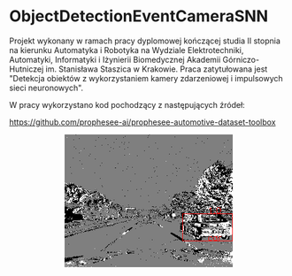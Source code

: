 # ObjectDetectionEventCameraSNN

Projekt wykonany w ramach pracy dyplomowej kończącej studia II stopnia na kierunku Automatyka i Robotyka na Wydziale Elektrotechniki, Automatyki, Informatyki i Iżynierii Biomedycznej Akademii Górniczo-Hutniczej im. Stanisława Staszica w Krakowie. Praca zatytułowana jest "Detekcja obiektów z wykorzystaniem kamery zdarzeniowej i impulsowych sieci neuronowych".

W pracy wykorzystano kod pochodzący z następujących źródeł:

https://github.com/prophesee-ai/prophesee-automotive-dataset-toolbox

<p align="center">
  <img src="example_dataset.png" />
</p>
